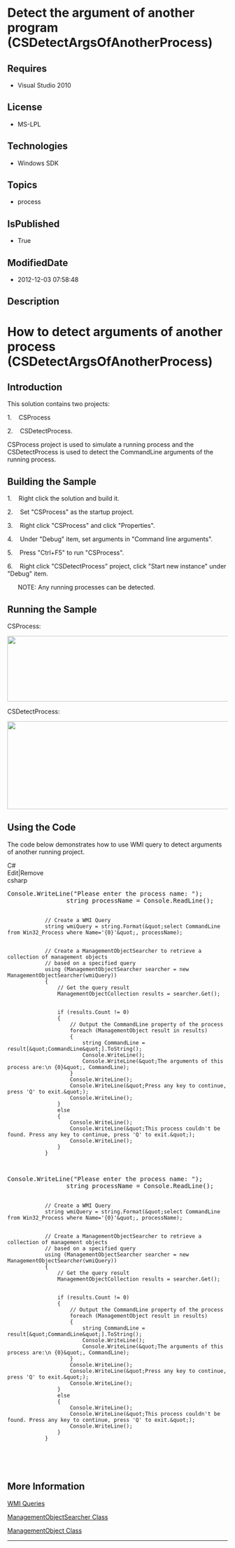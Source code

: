 # Detect the argument of another program (CSDetectArgsOfAnotherProcess)
## Requires
* Visual Studio 2010
## License
* MS-LPL
## Technologies
* Windows SDK
## Topics
* process
## IsPublished
* True
## ModifiedDate
* 2012-12-03 07:58:48
## Description

<h1>How to detect arguments of another process (CSDetectArgsOfAnotherProcess)</h1>
<h2>Introduction</h2>
<p class="MsoNormal">This solution contains two projects: </p>
<p class="MsoListParagraphCxSpFirst" style=""><span style=""><span style="">1.<span style="font:7.0pt &quot;Times New Roman&quot;">&nbsp;&nbsp;&nbsp;&nbsp;&nbsp;&nbsp;
</span></span></span><span class="SpellE">CSProcess</span> </p>
<p class="MsoListParagraphCxSpLast" style=""><span style=""><span style="">2.<span style="font:7.0pt &quot;Times New Roman&quot;">&nbsp;&nbsp;&nbsp;&nbsp;&nbsp;&nbsp;
</span></span></span><span class="SpellE">CSDetectProcess</span>. </p>
<p class="MsoNormal"><span class="SpellE">CSProcess</span> project is used to simulate a running process and the CSDetectProcess is used to detect the CommandLine arguments of the running process.</p>
<h2>Building the Sample</h2>
<p class="MsoListParagraphCxSpFirst" style=""><span style=""><span style="">1.<span style="font:7.0pt &quot;Times New Roman&quot;">&nbsp;&nbsp;&nbsp;&nbsp;&nbsp;&nbsp;
</span></span></span>Right click the solution and build it.</p>
<p class="MsoListParagraphCxSpMiddle" style=""><span style=""><span style="">2.<span style="font:7.0pt &quot;Times New Roman&quot;">&nbsp;&nbsp;&nbsp;&nbsp;&nbsp;&nbsp;
</span></span></span>Set &quot;CSProcess&quot; as the startup project.</p>
<p class="MsoListParagraphCxSpMiddle" style=""><span style=""><span style="">3.<span style="font:7.0pt &quot;Times New Roman&quot;">&nbsp;&nbsp;&nbsp;&nbsp;&nbsp;&nbsp;
</span></span></span>Right click &quot;CSProcess&quot; and click &quot;Properties&quot;.</p>
<p class="MsoListParagraphCxSpMiddle" style=""><span style=""><span style="">4.<span style="font:7.0pt &quot;Times New Roman&quot;">&nbsp;&nbsp;&nbsp;&nbsp;&nbsp;&nbsp;
</span></span></span>Under &quot;Debug&quot; item, set arguments in &quot;Command line arguments&quot;.</p>
<p class="MsoListParagraphCxSpMiddle" style=""><span style=""><span style="">5.<span style="font:7.0pt &quot;Times New Roman&quot;">&nbsp;&nbsp;&nbsp;&nbsp;&nbsp;&nbsp;
</span></span></span>Press &quot;Ctrl&#43;F5&quot; to run &quot;CSProcess&quot;.</p>
<p class="MsoListParagraphCxSpLast" style=""><span style=""><span style="">6.<span style="font:7.0pt &quot;Times New Roman&quot;">&nbsp;&nbsp;&nbsp;&nbsp;&nbsp;&nbsp;
</span></span></span>Right click &quot;CSDetectProcess&quot; project, click &quot;Start new instance&quot; under &quot;Debug&quot; item.</p>
<p class="MsoNormal" style="margin-left:.25in">NOTE: Any running processes can be detected.</p>
<h2>Running the Sample</h2>
<p class="MsoNormal">CSProcess:</p>
<p class="MsoNormal"><span style=""><img src="/site/view/file/71688/1/image.png" alt="" width="677" height="150" align="middle">
</span></p>
<p class="MsoNormal"><span class="SpellE">CSDetectProcess</span>:</p>
<p class="MsoNormal"><span style=""><img src="/site/view/file/71689/1/image.png" alt="" width="675" height="201" align="middle">
</span></p>
<h2>Using the Code</h2>
<p class="MsoNormal">The code below demonstrates how to use WMI query to detect arguments of another running project.</p>
<div class="scriptcode">
<div class="pluginEditHolder" pluginCommand="mceScriptCode">
<div class="title"><span>C#</span></div>
<div class="pluginLinkHolder"><span class="pluginEditHolderLink">Edit</span>|<span class="pluginRemoveHolderLink">Remove</span>
</div>
<span class="hidden">csharp</span>
<pre class="hidden">
Console.WriteLine(&quot;Please enter the process name: &quot;);
                string processName = Console.ReadLine();


                // Create a WMI Query
                string wmiQuery = string.Format(&quot;select CommandLine from Win32_Process where Name='{0}'&quot;, processName);


                // Create a ManagementObjectSearcher to retrieve a collection of management objects
                // based on a specified query
                using (ManagementObjectSearcher searcher = new ManagementObjectSearcher(wmiQuery))
                {
                    // Get the query result
                    ManagementObjectCollection results = searcher.Get();


                    if (results.Count != 0)
                    {
                        // Output the CommandLine property of the process
                        foreach (ManagementObject result in results)
                        {
                            string CommandLine = result[&quot;CommandLine&quot;].ToString();
                            Console.WriteLine();
                            Console.WriteLine(&quot;The arguments of this process are:\n {0}&quot;, CommandLine);
                        }
                        Console.WriteLine();
                        Console.WriteLine(&quot;Press any key to continue, press 'Q' to exit.&quot;);
                        Console.WriteLine();
                    }
                    else
                    {
                        Console.WriteLine();
                        Console.WriteLine(&quot;This process couldn't be found. Press any key to continue, press 'Q' to exit.&quot;);
                        Console.WriteLine();
                    }
                }

</pre>
<pre id="codePreview" class="csharp">
Console.WriteLine(&quot;Please enter the process name: &quot;);
                string processName = Console.ReadLine();


                // Create a WMI Query
                string wmiQuery = string.Format(&quot;select CommandLine from Win32_Process where Name='{0}'&quot;, processName);


                // Create a ManagementObjectSearcher to retrieve a collection of management objects
                // based on a specified query
                using (ManagementObjectSearcher searcher = new ManagementObjectSearcher(wmiQuery))
                {
                    // Get the query result
                    ManagementObjectCollection results = searcher.Get();


                    if (results.Count != 0)
                    {
                        // Output the CommandLine property of the process
                        foreach (ManagementObject result in results)
                        {
                            string CommandLine = result[&quot;CommandLine&quot;].ToString();
                            Console.WriteLine();
                            Console.WriteLine(&quot;The arguments of this process are:\n {0}&quot;, CommandLine);
                        }
                        Console.WriteLine();
                        Console.WriteLine(&quot;Press any key to continue, press 'Q' to exit.&quot;);
                        Console.WriteLine();
                    }
                    else
                    {
                        Console.WriteLine();
                        Console.WriteLine(&quot;This process couldn't be found. Press any key to continue, press 'Q' to exit.&quot;);
                        Console.WriteLine();
                    }
                }

</pre>
</div>
</div>
<div class="endscriptcode">&nbsp;</div>
<p class="MsoNormal"></p>
<h2>More Information</h2>
<p class="MsoNormal"><a href="http://msdn.microsoft.com/en-us/library/ms186146(v=vs.80).aspx">WMI Queries</a></p>
<p class="MsoNormal"><a href="http://msdn.microsoft.com/en-us/library/system.management.managementobjectsearcher.aspx">ManagementObjectSearcher Class</a></p>
<p class="MsoNormal"><a href="http://msdn.microsoft.com/en-us/library/system.management.managementobject.aspx">ManagementObject Class</a></p>
<hr>
<div><a href="http://go.microsoft.com/?linkid=9759640" style="margin-top:3px"><img alt="" src="http://bit.ly/onecodelogo">
</a></div>
